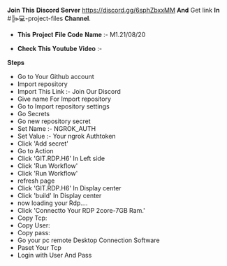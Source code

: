 𝐉𝐨𝐢𝐧 𝐓𝐡𝐢𝐬 𝐃𝐢𝐬𝐜𝐨𝐫𝐝 𝐒𝐞𝐫𝐯𝐞𝐫 https://discord.gg/6sphZbxxMM 𝐀𝐧𝐝 Get link 𝐈𝐧 #╠⫸💻-project-files 𝐂𝐡𝐚𝐧𝐧𝐞𝐥.
- 𝐓𝐡𝐢𝐬 𝐏𝐫𝐨𝐣𝐞𝐜𝐭 𝐅𝐢𝐥𝐞 𝐂𝐨𝐝𝐞 𝐍𝐚𝐦𝐞 :- M1.21/08/20

- 𝐂𝐡𝐞𝐜𝐤 𝐓𝐡𝐢𝐬 𝐘𝐨𝐮𝐭𝐮𝐛𝐞 𝐕𝐢𝐝𝐞𝐨 :-

𝐒𝐭𝐞𝐩𝐬
-  Go to Your Github account
-  Import repository
-  Import This Link :- Join Our Discord 
-  Give name For Import repository
-  Go to Import repository settings
-  Go Secrets
-  Go new repository secret
-  Set Name :- NGROK_AUTH
-  Set Value :- Your ngrok Authtoken
-  Click 'Add secret'
-  Go to Action 
-  Click 'GIT.RDP.H6' In Left side
-  Click 'Run Workflow'
-  Click 'Run Workflow'
-  refresh page
-  Click 'GIT.RDP.H6' In Display center
-  Click 'build' In Display center
-  now loading your Rdp....
-  Click 'Connectto Your RDP 2core-7GB Ram.'
-  Copy Tcp:
-  Copy User:
-  Copy pass:
-  Go your pc remote Desktop Connection Software
-  Paset Your Tcp 
-  Login with User And Pass

